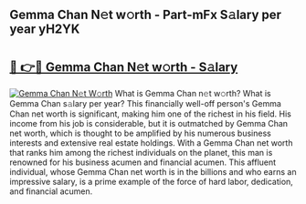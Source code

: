 ## Gemma Chan N𝚎t w𝚘rth - Part-mFx S𝚊lary per year yH2YK

# <h2><a href="http://gc0flt6.nevu.top/?p=Gemma+Chan">🔗 👉🔴 Gemma Chan N𝚎t w𝚘rth - S𝚊lary</a></h2>

[![Gemma Chan N𝚎t W𝚘rth](https://i.imgur.com/Oavwk0R.jpeg)](http://gc0flt6.nevu.top/?p=Gemma+Chan)
What is Gemma Chan n𝚎t w𝚘rth? What is Gemma Chan s𝚊lary per year?
This financially well-off person's Gemma Chan net worth is significant, making him one of the richest in his field. His income from his job is considerable, but it is outmatched by Gemma Chan net worth, which is thought to be amplified by his numerous business interests and extensive real estate holdings. With a Gemma Chan net worth that ranks him among the richest individuals on the planet, this man is renowned for his business acumen and financial acumen. This affluent individual, whose Gemma Chan net worth is in the billions and who earns an impressive salary, is a prime example of the force of hard labor, dedication, and financial acumen.
